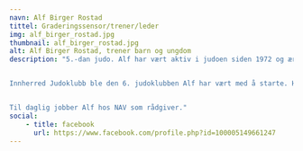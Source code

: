 ```yaml
---
navn: Alf Birger Rostad
tittel: Graderingssensor/trener/leder
img: alf_birger_rostad.jpg
thumbnail: alf_birger_rostad.jpg
alt: Alf Birger Rostad, trener barn og ungdom
description: "5.-dan judo. Alf har vært aktiv i judoen siden 1972 og æresmedlem av Norges judoforbund. Han var president i 1999-2003, medlem av honorær komite, leder av dommerkomitéen og en rekke andre verv. I dag er Alf regionsensor Midt-Norge og medlem av dan-kommisjonen i forbundet.


Innherred Judoklubb ble den 6. judoklubben Alf har vært med å starte. Han har også vært hovedtrener for Levanger Judoklubb i mer enn 40 år.


Til daglig jobber Alf hos NAV som rådgiver."
social:
    - title: facebook
      url: https://www.facebook.com/profile.php?id=100005149661247
---
```

